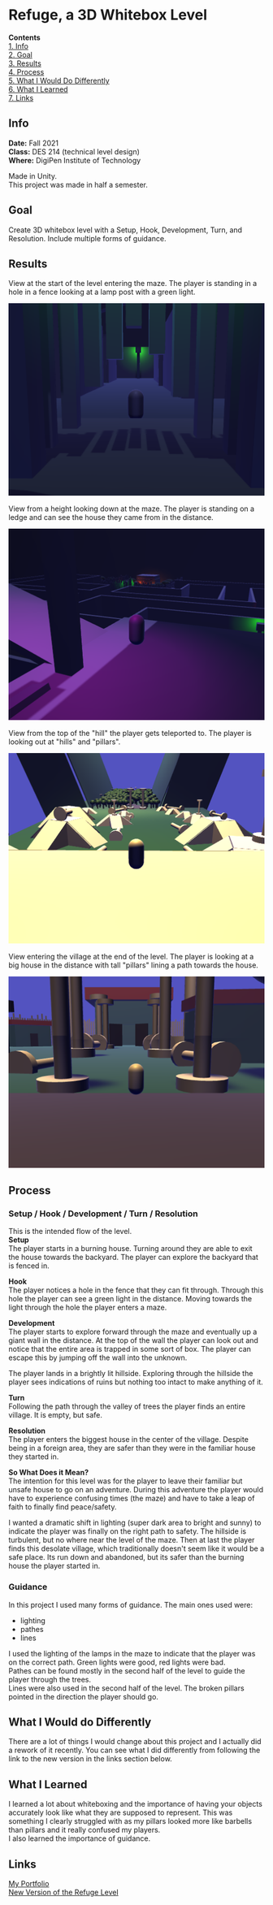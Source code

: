 # Refuge, a 3D Whitebox Level
**Contents**  
[1. Info](#info)  
[2. Goal](#goal)  
[3. Results](#results)  
[4. Process](#process)  
[5. What I Would Do Differently](#what-i-would-do-differently)  
[6. What I Learned](#what-i-learned)  
[7. Links](#links)  

## Info
**Date:** Fall 2021  
**Class:** DES 214 (technical level design)  
**Where:** DigiPen Institute of Technology

Made in Unity.  
This project was made in half a semester.

## Goal
Create 3D whitebox level with a Setup, Hook, Development, Turn, and Resolution. Include multiple forms of guidance.

## Results
View at the start of the level entering the maze. The player is standing in a hole in a fence looking at a lamp post with a green light.  

![alt text](Refuge_Hook.PNG)  

View from a height looking down at the maze. The player is standing on a ledge and can see the house they came from in the distance.  

![alt text](Refuge_Maze_View.PNG)  

View from the top of the "hill" the player gets teleported to. The player is looking out at "hills" and "pillars".  

![alt text](Refuge_Hill_View.PNG)  

View entering the village at the end of the level. The player is looking at a big house in the distance with tall "pillars" lining a path towards the house.  

![alt text](Refuge_Entering_Resolution.PNG)

## Process
### Setup / Hook / Development / Turn / Resolution
This is the intended flow of the level.  
**Setup**  
The player starts in a burning house. Turning around they are able to exit the house towards the backyard. The player can explore the backyard that is fenced in.  

**Hook**  
The player notices a hole in the fence that they can fit through. Through this hole the player can see a green light in the distance. Moving towards the light through the hole the player enters a maze.  

**Development**  
The player starts to explore forward through the maze and eventually up a giant wall in the distance. At the top of the wall the player can look out and notice that the entire area is trapped in some sort of box. The player can escape this by jumping off the wall into the unknown.  

The player lands in a brightly lit hillside. Exploring through the hillside the player sees indications of ruins but nothing too intact to make anything of it.  

**Turn**  
Following the path through the valley of trees the player finds an entire village. It is empty, but safe.  

**Resolution**  
The player enters the biggest house in the center of the village. Despite being in a foreign area, they are safer than they were in the familiar house they started in.  

**So What Does it Mean?**  
The intention for this level was for the player to leave their familiar but unsafe house to go on an adventure. During this adventure the player would have to experience confusing times (the maze) and have to take a leap of faith to finally find peace/safety.  

I wanted a dramatic shift in lighting (super dark area to bright and sunny) to indicate the player was finally on the right path to safety. The hillside is turbulent, but no where near the level of the maze. Then at last the player finds this desolate village, which traditionally doesn't seem like it would be a safe place. Its run down and abandoned, but its safer than the burning house the player started in.

### Guidance
In this project I used many forms of guidance. The main ones used were:
- lighting
- pathes
- lines  

I used the lighting of the lamps in the maze to indicate that the player was on the correct path. Green lights were good, red lights were bad.  
Pathes can be found mostly in the second half of the level to guide the player through the trees.  
Lines were also used in the second half of the level. The broken pillars pointed in the direction the player should go. 

## What I Would do Differently
There are a lot of things I would change about this project and I actually did a rework of it recently. You can see what I did differently from following the link to the new version in the links section below.  

## What I Learned
I learned a lot about whiteboxing and the importance of having your objects accurately look like what they are supposed to represent. This was something I clearly struggled with as my pillars looked more like barbells than pillars and it really confused my players.  
I also learned the importance of guidance. 
## Links
[My Portfolio](https://github.com/ksanti6/portfolio)  
[New Version of the Refuge Level](https://github.com/ksanti6/Refuge_Redo)  
